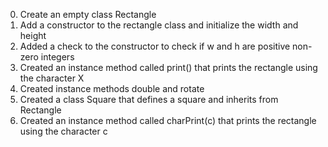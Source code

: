 0. Create an empty class Rectangle
1. Add a constructor to the rectangle class and initialize the width and height
2. Added a check to the constructor to check if w and h are positive non-zero integers
3. Created an instance method called print() that prints the rectangle using the character X
4. Created instance methods double and rotate
5. Created a class Square that defines a square and inherits from Rectangle
6. Created an instance method called charPrint(c) that prints the rectangle using the character c
